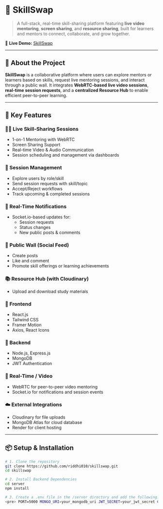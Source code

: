 # 🔁 SkillSwap

> A full-stack, real-time skill-sharing platform featuring **live video mentoring**, **screen sharing**, and **resource sharing**, built for learners and mentors to connect, collaborate, and grow together.

🔗 **Live Demo:** [SkillSwap](https://skillswap-client-jm4y.onrender.com/)

---

## 🧠 About the Project

**SkillSwap** is a collaborative platform where users can explore mentors or learners based on skills, request live mentoring sessions, and interact through a public wall. It integrates **WebRTC-based live video sessions**, **real-time session requests**, and a **centralized Resource Hub** to enable efficient peer-to-peer learning.

---

## 🚀 Key Features

### 🧑‍💻 Live Skill-Sharing Sessions
- 1-on-1 Mentoring with WebRTC
- Screen Sharing Support
- Real-time Video & Audio Communication
- Session scheduling and management via dashboards

### 📩 Session Management
- Explore users by role/skill
- Send session requests with skill/topic
- Accept/Reject workflows
- Track upcoming & completed sessions

### 🔔 Real-Time Notifications
- Socket.io-based updates for:
  - Session requests
  - Status changes
  - New public posts & comments

### 📢 Public Wall (Social Feed)
- Create posts
- Like and comment
- Promote skill offerings or learning achievements

### 📚 Resource Hub (with Cloudinary)
- Upload and download study materials

### 📌 Frontend
- React.js 
- Tailwind CSS
- Framer Motion
- Axios, React Icons

### 📌 Backend
- Node.js, Express.js
- MongoDB
- JWT Authentication

### 📡 Real-Time / Video
- WebRTC for peer-to-peer video mentoring
- Socket.io for notifications and session events

### ☁️ External Integrations
- Cloudinary for file uploads
- MongoDB Atlas for cloud database
- Render for client hosting

---

## 📦 Setup & Installation

```bash
# 1. Clone the repository
git clone https://github.com/riddhi010/skillswap.git
cd skillswap

# 2. Install Backend Dependencies
cd server
npm install

# 3. Create a .env file in the /server directory and add the following:
<pre> PORT=5000 MONGO_URI=your_mongodb_uri JWT_SECRET=your_jwt_secret CLOUDINARY_CLOUD_NAME=your_cloud_name CLOUDINARY_API_KEY=your_api_key CLOUDINARY_API_SECRET=your_api_secret </pre>

